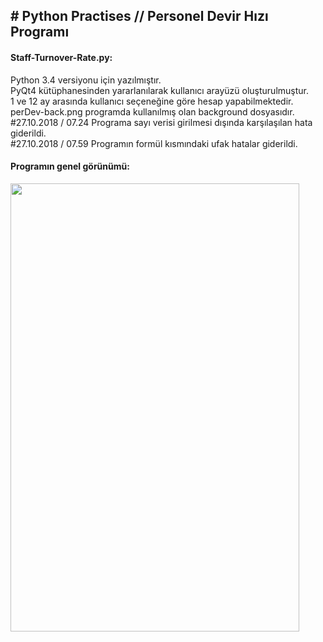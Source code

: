 <h2># Python Practises // Personel Devir Hızı Programı</h2>

<p>
<h4>Staff-Turnover-Rate.py:</h4> 
Python 3.4 versiyonu için yazılmıştır.<br>
PyQt4 kütüphanesinden yararlanılarak kullanıcı arayüzü oluşturulmuştur.<br>
1 ve 12 ay arasında kullanıcı seçeneğine göre hesap yapabilmektedir.<br>
perDev-back.png programda kullanılmış olan background dosyasıdır.<br>
#27.10.2018 / 07.24 Programa sayı verisi girilmesi dışında karşılaşılan hata giderildi.<br>
#27.10.2018 / 07.59 Programın formül kısmındaki ufak hatalar giderildi.<br>

<h4>Programın genel görünümü:</h4> 
<img src="https://img.webme.com/pic/c/creative-blog/python-16.jpg" height="717" width="462">
</p>
